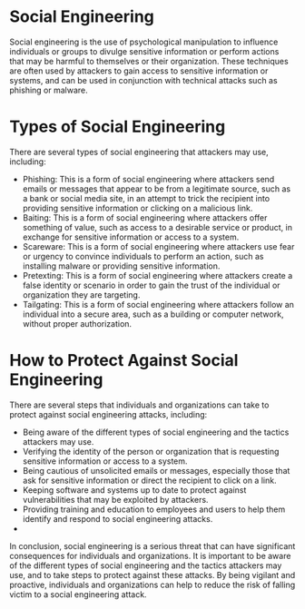 # Social Engineering

Social engineering is the use of psychological manipulation to influence individuals or groups to divulge sensitive information or perform actions that may be harmful to themselves or their organization. These techniques are often used by attackers to gain access to sensitive information or systems, and can be used in conjunction with technical attacks such as phishing or malware.

# Types of Social Engineering

There are several types of social engineering that attackers may use, including:

- Phishing: This is a form of social engineering where attackers send emails or messages that appear to be from a legitimate source, such as a bank or social media site, in an attempt to trick the recipient into providing sensitive information or clicking on a malicious link.
- Baiting: This is a form of social engineering where attackers offer something of value, such as access to a desirable service or product, in exchange for sensitive information or access to a system.
- Scareware: This is a form of social engineering where attackers use fear or urgency to convince individuals to perform an action, such as installing malware or providing sensitive information.
- Pretexting: This is a form of social engineering where attackers create a false identity or scenario in order to gain the trust of the individual or organization they are targeting.
- Tailgating: This is a form of social engineering where attackers follow an individual into a secure area, such as a building or computer network, without proper authorization.

# How to Protect Against Social Engineering

There are several steps that individuals and organizations can take to protect against social engineering attacks, including:

- Being aware of the different types of social engineering and the tactics attackers may use.
- Verifying the identity of the person or organization that is requesting sensitive information or access to a system.
- Being cautious of unsolicited emails or messages, especially those that ask for sensitive information or direct the recipient to click on a link.
- Keeping software and systems up to date to protect against vulnerabilities that may be exploited by attackers.
- Providing training and education to employees and users to help them identify and respond to social engineering attacks.
- 
In conclusion, social engineering is a serious threat that can have significant consequences for individuals and organizations. It is important to be aware of the different types of social engineering and the tactics attackers may use, and to take steps to protect against these attacks. By being vigilant and proactive, individuals and organizations can help to reduce the risk of falling victim to a social engineering attack.
